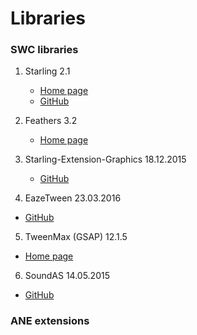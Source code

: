 # Libraries

### SWC libraries

1. Starling 2.1
    - [Home page](http://gamua.com/starling/)
    - [GitHub](https://github.com/Gamua/Starling-Framework)

2. Feathers 3.2
    - [Home page](http://feathersui.com/)

3. Starling-Extension-Graphics 18.12.2015
    - [GitHub](https://github.com/StarlingGraphics/Starling-Extension-Graphics)

4. EazeTween 23.03.2016
  - [GitHub](https://github.com/mayakwd/as3-eaze-tween)

5. TweenMax (GSAP) 12.1.5
  - [Home page](http://greensock.com/tweenmax-as)

6. SoundAS 14.05.2015
  - [GitHub](https://github.com/treefortress/SoundAS)

### ANE extensions
